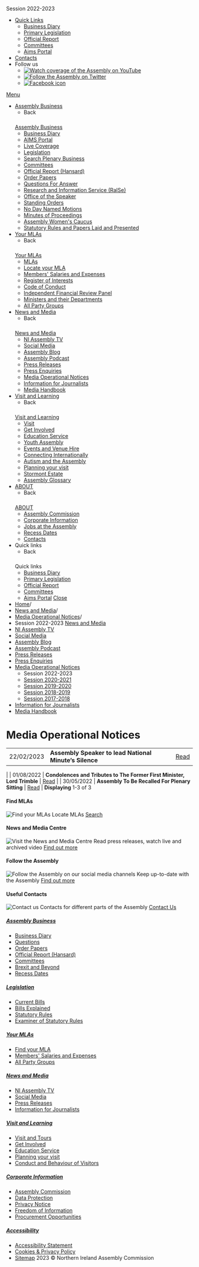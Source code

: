 
Session 2022-2023
* [Quick Links](#)
	+ [Business Diary](http://aims.niassembly.gov.uk/assemblybusiness/businessdiary.aspx "Business Diary")
	+ [Primary Legislation](/assembly-business/legislation/ "Primary Legislation")
	+ [Official Report](http://aims.niassembly.gov.uk/officialreport/officialreport.aspx "Official Report")
	+ [Committees](/assembly-business/committees/ "Committees")
	+ [Aims Portal](http://aims.niassembly.gov.uk/ "Aims Portal")
* [Contacts](/about-the-assembly/contacts/)
* Follow us
	+ [![Watch coverage of the Assembly on YouTube](/globalassets/youtube-icon.png?h=&w=&scale=both)](https://www.youtube.com/user/TheNIAssembly "YouTube")
	+ [![Follow the Assembly on Twitter](/globalassets/twitter-icon.png?h=&w=&scale=both)](https://twitter.com/niassembly "Twitter")
	+ [![Facebook icon](/globalassets/facebook-icon.png?h=&w=&scale=both)](https://www.facebook.com/NorthernIrelandAssembly "Facebook")
 
[Menu](#footer)
* [Assembly Business](/assembly-business/)
	+ Back
	### 
	[Assembly Business](/assembly-business/)
	+ [Business Diary](http://aims.niassembly.gov.uk/assemblybusiness/businessdiary.aspx)
	+ [AIMS Portal](http://aims.niassembly.gov.uk/default.aspx)
	+ [Live Coverage](https://niassembly.tv/)
	+ [Legislation](/assembly-business/legislation/)
	+ [Search Plenary Business](http://aims.niassembly.gov.uk/plenary/search.aspx)
	+ [Committees](/assembly-business/committees/)
	+ [Official Report (Hansard)](http://aims.niassembly.gov.uk/officialreport/officialreport.aspx)
	+ [Order Papers](/assembly-business/order-papers2/)
	+ [Questions For Answer](/assembly-business/questions/)
	+ [Research and Information Service (RaISe)](/assembly-business/research-and-information-service-raise/)
	+ [Office of the Speaker](/assembly-business/office-of-the-speaker/)
	+ [Standing Orders](/assembly-business/standing-orders/)
	+ [No Day Named Motions](http://aims.niassembly.gov.uk/plenary/nodaynamedlist.aspx)
	+ [Minutes of Proceedings](http://www.niassembly.gov.uk/assembly-business/minutes-of-proceedings/session-20212022/)
	+ [Assembly Women's Caucus](/assembly-business/assembly-womens-caucus/)
	+ [Statutory Rules and Papers Laid and Presented](/assembly-business/statutory-rules-and-papers-laid-and-presented/)
* [Your MLAs](/your-mlas/)
	+ Back
	### 
	[Your MLAs](/your-mlas/)
	+ [MLAs](http://aims.niassembly.gov.uk/mlas/search.aspx)
	+ [Locate your MLA](http://aims.niassembly.gov.uk/mlas/search.aspx)
	+ [Members' Salaries and Expenses](/your-mlas/members-salaries-and-expenses/)
	+ [Register of Interests](/your-mlas/register-of-interests/)
	+ [Code of Conduct](/your-mlas/code-of-conduct/)
	+ [Independent Financial Review Panel](/your-mlas/independent-financial-review-panel/)
	+ [Ministers and their Departments](http://aims.niassembly.gov.uk/mlas/ministers.aspx)
	+ [All Party Groups](http://aims.niassembly.gov.uk/mlas/allpartygroups.aspx)
* [News and Media](/news-and-media/)
	+ Back
	### 
	[News and Media](/news-and-media/)
	+ [NI Assembly TV](https://niassembly.tv/)
	+ [Social Media](/news-and-media/social-media/)
	+ [Assembly Blog](http://blog.niassembly.gov.uk/)
	+ [Assembly Podcast](/news-and-media/assemblypodcast/)
	+ [Press Releases](/news-and-media/press-releases3/)
	+ [Press Enquiries](/news-and-media/press-enquiries/)
	+ [Media Operational Notices](/news-and-media/media-operational-notices/)
	+ [Information for Journalists](/news-and-media/information-for-journalists/)
	+ [Media Handbook](/news-and-media/media-handbook/)
* [Visit and Learning](/visit-and-learning/)
	+ Back
	### 
	[Visit and Learning](/visit-and-learning/)
	+ [Visit](/visit-and-learning/visit/)
	+ [Get Involved](/visit-and-learning/get-involved/)
	+ [Education Service](/visit-and-learning/aes/)
	+ [Youth Assembly](http://www.niyouthassembly.org/)
	+ [Events and Venue Hire](/visit-and-learning/events-venue-hire/)
	+ [Connecting Internationally](/visit-and-learning/connecting-with-parliaments/)
	+ [Autism and the Assembly](/visit-and-learning/autism-and-the-assembly/)
	+ [Planning your visit](/visit-and-learning/planning-your-visit/)
	+ [Stormont Estate](https://www.nidirect.gov.uk/articles/stormont-estate)
	+ [Assembly Glossary](/visit-and-learning/assembly-glossary/)
* [ABOUT](/about-the-assembly/)
	+ Back
	### 
	[ABOUT](/about-the-assembly/)
	+ [Assembly Commission](/about-the-assembly/assembly-commission/)
	+ [Corporate Information](/about-the-assembly/corporate-information/)
	+ [Jobs at the Assembly](https://niarecruitment.org/)
	+ [Recess Dates](/about-the-assembly/general-information/)
	+ [Contacts](/about-the-assembly/contacts/)
* Quick links
	+ Back
	### 
	Quick links
	+ [Business Diary](http://aims.niassembly.gov.uk/assemblybusiness/businessdiary.aspx)
	+ [Primary Legislation](/assembly-business/legislation/)
	+ [Official Report](http://aims.niassembly.gov.uk/officialreport/officialreport.aspx)
	+ [Committees](/assembly-business/committees/)
	+ [Aims Portal](http://aims.niassembly.gov.uk/)
[Close](#top)
* [Home](/)/
* [News and Media](/news-and-media/)/
* [Media Operational Notices](/news-and-media/media-operational-notices/)/
* Session 2022-2023
[News and Media](/link/3d2b3c0e33dc4d6a9b919a8790214065.aspx?epslanguage=en-GB)
* [NI Assembly TV](https://niassembly.tv/)
* [Social Media](/news-and-media/social-media/)
* [Assembly Blog](http://blog.niassembly.gov.uk/)
* [Assembly Podcast](/news-and-media/assemblypodcast/)
* [Press Releases](/news-and-media/press-releases3/)
* [Press Enquiries](/news-and-media/press-enquiries/)
* [Media Operational Notices](/news-and-media/media-operational-notices/)
	+ Session 2022-2023
	+ [Session 2020-2021](/news-and-media/media-operational-notices/session-2020-2021/)
	+ [Session 2019-2020](/news-and-media/media-operational-notices/2019-2020/)
	+ [Session 2018-2019](/news-and-media/media-operational-notices/session-2018-2019/)
	+ [Session 2017-2018](/news-and-media/media-operational-notices/session-2017-2018/)
* [Information for Journalists](/news-and-media/information-for-journalists/)
* [Media Handbook](/news-and-media/media-handbook/)
# Media Operational Notices
|  |  |  |
| --- | --- | --- |
| 22/02/2023 | **Assembly Speaker to lead National Minute’s Silence** | [Read](/news-and-media/media-operational-notices/session-2022-2023/assembly-speaker-to-lead-national-minutes-silence/)
 |
| 01/08/2022 | **Condolences and Tributes to The Former First Minister, Lord Trimble** | [Read](/news-and-media/media-operational-notices/session-2022-2023/condolences-and-tributes-to-the-former-first-minister-lord-trimble/)
 |
| 30/05/2022 | **Assembly To Be Recalled For Plenary Sitting** | [Read](/news-and-media/media-operational-notices/session-2022-2023/assembly-to-be-recalled-for-plenary-sitting/)
 |
**Displaying** 1-3 of 3
#### Find MLAs
![Find your MLAs](/globalassets/tools-map.png?h=52&w=53&scale=both)
Locate MLAs
[Search](http://www.niassembly.gov.uk/your-mlas/locate-your-mla/) 
#### News and Media Centre
![Visit the News and Media Centre](/globalassets/tools-media.png?h=52&w=53&scale=both)
Read press releases, watch live and archived video
[Find out more](/news-and-media/) 
#### Follow the Assembly
![Follow the Assembly on our social media channels](/globalassets/tools-social.png?h=52&w=53&scale=both)
Keep up-to-date with the Assembly
[Find out more](/news-and-media/social-media/) 
#### Useful Contacts
![Contact us](/globalassets/tools-newsletter.png?h=52&w=53&scale=both)
Contacts for different parts of the Assembly
[Contact Us](/about-the-assembly/contacts/) 
##### [Assembly Business](/assembly-business/)
* [Business Diary](http://aims.niassembly.gov.uk/assemblybusiness/businessdiary.aspx)
* [Questions](/assembly-business/questions-for-answer/)
* [Order Papers](/assembly-business/order-papers/session-2022-2023/)
* [Official Report (Hansard)](http://aims.niassembly.gov.uk/officialreport/officialreport.aspx)
* [Committees](/assembly-business/committees/)
* [Brexit and Beyond](/assembly-business/brexit-and-beyond/)
* [Recess Dates](/about-the-assembly/general-information/)
##### [Legislation](/assembly-business/legislation/)
* [Current Bills](/assembly-business/legislation/2017-2022-mandate/primary-legislation---bills-2017---2022-mandate/)
* [Bills Explained](/assembly-business/legislation/bills-explained/)
* [Statutory Rules](http://aims.niassembly.gov.uk/statutoryrules/statutoryrules.aspx)
* [Examiner of Statutory Rules](/assembly-business/legislation/2017-2022-mandate/examiner-of-statutory-rules-reports/)
##### [Your MLAs](/your-mlas/)
* [Find your MLA](http://aims.niassembly.gov.uk/mlas/search.aspx)
* [Members' Salaries and Expenses](/your-mlas/members-salaries-and-expenses/)
* [All Party Groups](http://aims.niassembly.gov.uk/mlas/allpartygroups.aspx)
##### [News and Media](/news-and-media/)
* [NI Assembly TV](https://niassembly.tv/)
* [Social Media](/news-and-media/social-media/)
* [Press Releases](/news-and-media/press-releases/)
* [Information for Journalists](/news-and-media/information-for-journalists/)
##### [Visit and Learning](/visit-and-learning/visit/)
* [Visit and Tours](/visit-and-learning/visit/)
* [Get Involved](/visit-and-learning/get-involved/)
* [Education Service](/visit-and-learning/aes/)
* [Planning your visit](/visit-and-learning/planning-your-visit/)
* [Conduct and Behaviour of Visitors](/visit-and-learning/planning-your-visit/security-policy-conduct-and-behaviour-of-visitors-in-parliament-buildings/)
##### [Corporate Information](/about-the-assembly/corporate-information/)
* [Assembly Commission](/about-the-assembly/assembly-commission/)
* [Data Protection](/about-the-assembly/assembly-commission/data-protection/)
* [Privacy Notice](/about-the-assembly/assembly-commission/data-protection/privacy-notice/)
* [Freedom of Information](/about-the-assembly/corporate-information/foi/nia-freedom-of-information-disclosure-log/)
* [Procurement Opportunities](/about-the-assembly/corporate-information/procurement/)
##### [Accessibility](/utility/accessibility-statement/)
* [Accessibility Statement](/utility/accessibility-statement/)
* [Cookies & Privacy Policy](/about-the-assembly/corporate-information/policies/privacy-policy/)
* [Sitemap](/utility/sitemap/)
2023 © Northern Ireland Assembly Commission
